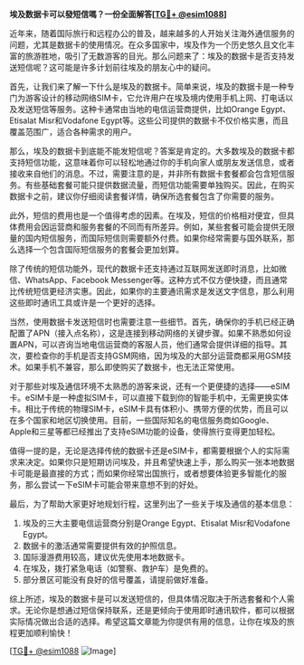 **埃及数据卡可以發短信嗎？一份全面解答[[TG💪+ @esim1088](https://t.me/s/esim1088)]**

近年来，随着国际旅行和远程办公的普及，越来越多的人开始关注海外通信服务的问题，尤其是数据卡的使用情况。在众多国家中，埃及作为一个历史悠久且文化丰富的旅游胜地，吸引了无数游客的目光。那么问题来了：埃及的数据卡是否支持发送短信呢？这可能是许多计划前往埃及的朋友心中的疑问。

首先，让我们来了解一下什么是埃及的数据卡。简单来说，埃及的数据卡是一种专门为游客设计的移动网络SIM卡，它允许用户在埃及境内使用手机上网、打电话以及发送短信等服务。这种卡通常由当地的电信运营商提供，比如Orange Egypt、Etisalat Misr和Vodafone Egypt等。这些公司提供的数据卡不仅价格实惠，而且覆盖范围广，适合各种需求的用户。

那么，埃及的数据卡到底能不能发短信呢？答案是肯定的。大多数埃及的数据卡都支持短信功能，这意味着你可以轻松地通过你的手机向家人或朋友发送信息，或者接收来自他们的消息。不过，需要注意的是，并非所有数据卡套餐都会包含短信服务。有些基础套餐可能只提供数据流量，而短信功能需要单独购买。因此，在购买数据卡之前，建议你仔细阅读套餐详情，确保所选套餐包含了你需要的服务。

此外，短信的费用也是一个值得考虑的因素。在埃及，短信的价格相对便宜，但具体费用会因运营商和服务套餐的不同而有所差异。例如，某些套餐可能会提供无限量的国内短信服务，而国际短信则需要额外付费。如果你经常需要与国外联系，那么选择一个包含国际短信服务的套餐会更加划算。

除了传统的短信功能外，现代的数据卡还支持通过互联网发送即时消息，比如微信、WhatsApp、Facebook Messenger等。这种方式不仅方便快捷，而且通常比传统短信更经济实惠。因此，如果你的主要通讯需求是发送文字信息，那么利用这些即时通讯工具或许是一个更好的选择。

当然，使用数据卡发送短信时也需要注意一些细节。首先，确保你的手机已经正确配置了APN（接入点名称），这是连接到移动网络的关键步骤。如果不熟悉如何设置APN，可以咨询当地电信运营商的客服人员，他们通常会提供详细的指导。其次，要检查你的手机是否支持GSM网络，因为埃及的大部分运营商都采用GSM技术。如果手机不兼容，那么即使购买了数据卡，也无法正常使用。

对于那些对埃及通信环境不太熟悉的游客来说，还有一个更便捷的选择——eSIM卡。eSIM卡是一种虚拟SIM卡，可以直接下载到你的智能手机中，无需更换实体卡。相比于传统的物理SIM卡，eSIM卡具有体积小、携带方便的优势，而且可以在多个国家和地区切换使用。目前，一些国际知名的电信服务商如Google、Apple和三星等都已经推出了支持eSIM功能的设备，使得旅行变得更加轻松。

值得一提的是，无论是选择传统的数据卡还是eSIM卡，都需要根据个人的实际需求来决定。如果你只是短期访问埃及，并且希望快速上手，那么购买一张本地数据卡可能是最直接的方式；而如果你经常出国旅行，或者想要体验更多智能化的服务，那么尝试一下eSIM卡可能会带来意想不到的好处。

最后，为了帮助大家更好地规划行程，这里列出了一些关于埃及通信的基本信息：

1. 埃及的三大主要电信运营商分别是Orange Egypt、Etisalat Misr和Vodafone Egypt。
2. 数据卡的激活通常需要提供有效的护照信息。
3. 国际漫游费用较高，建议优先使用本地数据卡。
4. 在埃及，拨打紧急电话（如警察、救护车）是免费的。
5. 部分景区可能没有良好的信号覆盖，请提前做好准备。

综上所述，埃及的数据卡是可以发送短信的，但具体情况取决于所选套餐和个人需求。无论你是想通过短信保持联系，还是更倾向于使用即时通讯软件，都可以根据实际情况做出合适的选择。希望这篇文章能为你提供有用的信息，让你在埃及的旅程更加顺利愉快！

[[TG💪+ @esim1088](https://t.me/s/esim1088) ![Image](https://i.postimg.cc/4NQfJmqS/Snipaste-2025-05-13-00-14-12.png)]